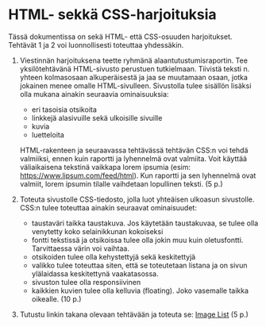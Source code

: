 # HTML- sekkä CSS-harjoituksia

Tässä dokumentissa on sekä HTML- että CSS-osuuden harjoitukset. Tehtävät 1 ja 2 voi luonnollisesti toteuttaa yhdessäkin.

1. Viestinnän harjoituksena teette ryhmänä alaantutustumisraportin. Tee yksilötehtävänä HTML-sivusto perustuen tutkielmaan. Tiivistä teksti n. yhteen kolmasosaan alkuperäisestä ja jaa se muutamaan osaan, jotka jokainen menee omalle HTML-sivulleen. Sivustolla tulee sisällön lisäksi olla mukana ainakin seuraavia ominaisuuksia:

    - eri tasoisia otsikoita
    - linkkejä alasivuille sekä ulkoisille sivuille
    - kuvia
    - luetteloita

    HTML-rakenteen ja seuraavassa tehtävässä tehtävän CSS:n voi tehdä valmiiksi, ennen kuin raportti ja lyhennelmä ovat valmiita. Voit käyttää väliaikaisena tekstinä vaikkapa lorem ipsumia (esim: https://www.lipsum.com/feed/html). Kun raportti ja sen lyhennelmä ovat valmiit, lorem ipsumin tilalle vaihdetaan lopullinen teksti. (5 p.)

1. Toteuta sivustolle CSS-tiedosto, jolla luot yhteäisen ulkoasun sivustolle. CSS:n tulee toteuttaa ainakin seuraavat ominaisuudet:

    - taustaväri taikka taustakuva. Jos käytetään taustakuvaa, se tulee olla venytetty koko selainikkunan kokoiseksi
    - fontti tekstissä ja otsikoissa tulee olla jokin muu kuin oletusfontti. Tarvittaessa värin voi vaihtaa.
    - otsikoiden tulee olla kehystettyjä sekä keskitettyjä
    - valikko tulee toteuttaa siten, että se toteutetaan listana ja on sivun ylälaidassa keskitettynä vaakatasossa.
    - sivuston tulee olla responsiivinen
    - kaikkien kuvien tulee olla kelluvia (floating). Joko vasemalle taikka oikealle. (10 p.)

1. Tutustu linkin takana olevaan tehtävään ja toteuta se: [Image List](https://github.com/ilkkamtk/imageList) (5 p.)